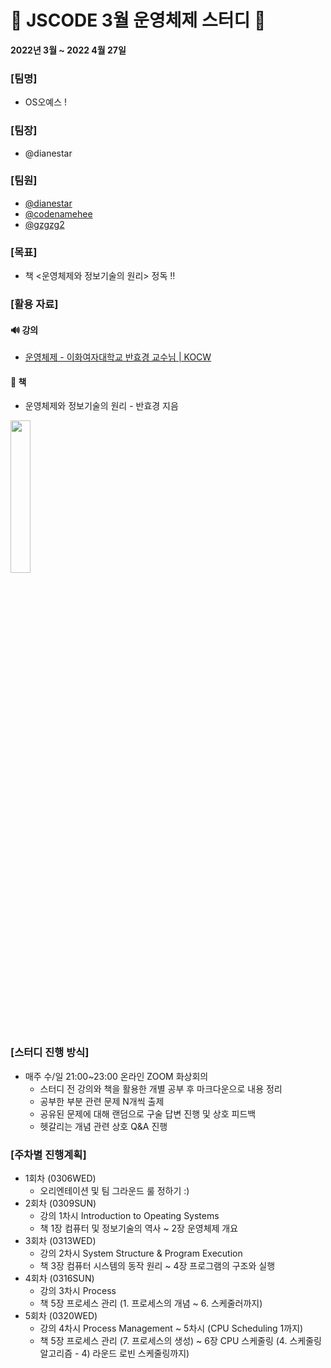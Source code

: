 # 🌟 JSCODE 3월 운영체제 스터디 🌟

**2022년 3월 ~ 2022 4월 27일**

### [팀명]
- OS오예스 !

### [팀장]
- @dianestar

### [팀원]
- [@dianestar](https://github.com/dianestar)
- [@codenamehee](https://github.com/codenamehee)
- [@gzgzg2](https://github.com/gzgzg2)

### [목표]
- 책 <운영체제와 정보기술의 원리> 정독 ‼

### [활용 자료]
#### 🔊  강의
- [운영체제 - 이화여자대학교 반효경 교수님 | KOCW](http://www.kocw.net/home/search/kemView.do?kemId=1046323")

#### 📘 책
- 운영체제와 정보기술의 원리 - 반효경 지음
<img src="https://user-images.githubusercontent.com/59408502/158605887-5d8b4701-2d80-4bb1-b90a-21ccbf050f59.png" width="25%"/>

### [스터디 진행 방식]
- 매주 수/일 21:00~23:00 온라인 ZOOM 화상회의
  - 스터디 전 강의와 책을 활용한 개별 공부 후 마크다운으로 내용 정리
  - 공부한 부분 관련 문제 N개씩 출제
  - 공유된 문제에 대해 랜덤으로 구술 답변 진행 및 상호 피드백
  - 헷갈리는 개념 관련 상호 Q&A 진행

### [주차별 진행계획]
- 1회차 (0306WED)
  - 오리엔테이션 및 팀 그라운드 룰 정하기 :)
- 2회차 (0309SUN)
  - 강의 1차시 Introduction to Opeating Systems
  - 책 1장 컴퓨터 및 정보기술의 역사 ~ 2장 운영체제 개요 
- 3회차 (0313WED)
  - 강의 2차시 System Structure & Program Execution
  - 책 3장 컴퓨터 시스템의 동작 원리 ~ 4장 프로그램의 구조와 실행
- 4회차 (0316SUN)
  - 강의 3차시 Process
  - 책 5장 프로세스 관리 (1. 프로세스의 개념 ~ 6. 스케줄러까지)
- 5회차 (0320WED)
  - 강의 4차시 Process Management ~ 5차시 (CPU Scheduling 1까지)
  - 책 5장 프로세스 관리 (7. 프로세스의 생성) ~ 6장 CPU 스케줄링 (4. 스케줄링 알고리즘 - 4) 라운드 로빈 스케줄링까지)
